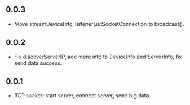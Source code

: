 ## 0.0.3

* Move streamDeviceInfo, listenerListSocketConnection to broadcast().

## 0.0.2

* Fix discoverServerIP, add more info to DeviceInfo and ServerInfo, fix send data success.

## 0.0.1

* TCP socket: start server, connect server, send big data.
